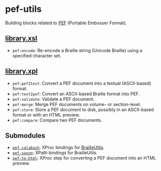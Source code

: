 pef-utils
=========

Building blocks related to [PEF][] (Portable Embosser Format).

[library.xsl](src/main/resources/xml/library.xsl)
-------------------------------------------------

- `pef:encode`: Re-encode a Braille string (Unicode Braille) using a
  specified character set.

[library.xpl](src/main/resources/xml/library.xpl)
-------------------------------------------------

- `pef:pef2text`: Convert a PEF document into a textual (ASCII-based)
  format.
- `pef:text2pef`: Convert an ASCII-based Braille format into PEF.
- `pef:validate`: Validate a PEF document.
- `pef:merge`: Merge PEF documents on volume- or section-level.
- `pef:store`: Store a PEF document to disk, possibly in an
  ASCII-based format or with an HTML preview.
- `pef:compare`: Compare two PEF documents.

Submodules
----------

- [`pef-calabash`](../pef/pef-calabash): XProc bindings for
  [BrailleUtils][].
- [`pef-saxon`](../pef/pef-saxon): XPath bindings for BrailleUtils.
- [`pef-to-html`](../pef/pef-to-html): XProc step for converting a PEF
  document into an HTML preview.

[PEF]: http://pef-format.org
[BrailleUtils]: http://code.google.com/p/brailleutils
